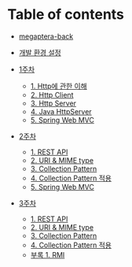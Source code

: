 # Table of contents

- [megaptera-back](README.md)

- [개발 환경 설정](./pre/SETTING.md)

- [1주차](week1/README.md)

  - [1. Http에 관한 이해](week1/understanding-of-http.md)
  - [2. Http Client](week1/http-client.md)
  - [3. Http Server](week1/http-server.md)
  - [4. Java HttpServer](week1/java-httpserver.md)
  - [5. Spring Web MVC](week1/spring-web-mvc.md)

- [2주차](week2/README.md)

  - [1. REST API](week2/rest-api.md)
  - [2. URI & MIME type](week2/uri_mime_type.md)
  - [3. Collection Pattern](week2/collection_patter.md)
  - [4. Collection Pattern 적용](week2/apply_collection_patter.md)
  - [5. Spring Web MVC](week2/spring-web-mvc.md)

- [3주차](week3/README.md)

  - [1. REST API]()
  - [2. URI & MIME type]()
  - [3. Collection Pattern]()
  - [4. Collection Pattern 적용]()
  - [부록 1. RMI]()
